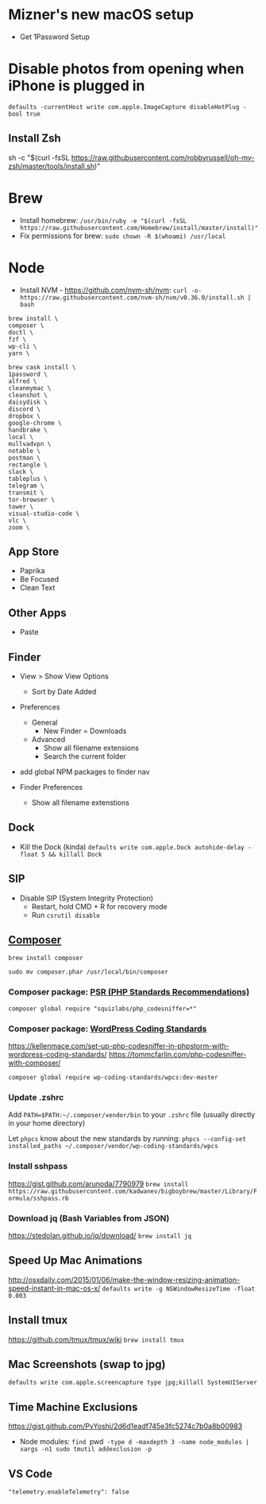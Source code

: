 # Mizner's new macOS setup

* Get 1Password Setup

# Disable photos from opening when iPhone is plugged in
`defaults -currentHost write com.apple.ImageCapture disableHotPlug -bool true`

## Install Zsh
sh -c "$(curl -fsSL https://raw.githubusercontent.com/robbyrussell/oh-my-zsh/master/tools/install.sh)"

# Brew
* Install homebrew: `/usr/bin/ruby -e "$(curl -fsSL https://raw.githubusercontent.com/Homebrew/install/master/install)"`
* Fix permissions for brew: `sudo chown -R $(whoami) /usr/local`

# Node
* Install NVM - https://github.com/nvm-sh/nvm: `curl -o- https://raw.githubusercontent.com/nvm-sh/nvm/v0.36.0/install.sh | bash`
```
brew install \
composer \
doctl \
fzf \
wp-cli \
yarn \
```

```
brew cask install \
1password \
alfred \
cleanmymac \
cleanshot \
daisydisk \
discord \
dropbox \
google-chrome \
handbrake \
local \
mullvadvpn \
notable \
postman \
rectangle \
slack \
tableplus \
telegram \
transmit \
tor-browser \
tower \
visual-studio-code \
vlc \
zoom \
```

## App Store
* Paprika
* Be Focused
* Clean Text

## Other Apps
* Paste

## Finder
* View > Show View Options
	* Sort by Date Added
* Preferences
	* General
		* New Finder = Downloads
	* Advanced
		* Show all filename extensions
		* Search the current folder


* add global NPM packages to finder nav
* Finder Preferences
  - Show all filename extenstions

## Dock
* Kill the Dock (kinda) `defaults write com.apple.Dock autohide-delay -float 5 && killall Dock`

## SIP
* Disable SIP (System Integrity Protection)
  - Restart, hold CMD + R for recovery mode
  - Run `csrutil disable`

## [Composer](https://getcomposer.org/)
`brew install composer`

`sudo mv composer.phar /usr/local/bin/composer`

### Composer package: [PSR (PHP Standards Recommendations)](http://www.php-fig.org/psr/)

`composer global require "squizlabs/php_codesniffer=*"`

### Composer package: [WordPress Coding Standards](https://github.com/WordPress-Coding-Standards/WordPress-Coding-Standards/)
https://kellenmace.com/set-up-php-codesniffer-in-phpstorm-with-wordpress-coding-standards/
https://tommcfarlin.com/php-codesniffer-with-composer/

`composer global require wp-coding-standards/wpcs:dev-master`

### Update .zshrc
Add `PATH=$PATH:~/.composer/vendor/bin` to your `.zshrc` file (usually directly in your home directory)

Let `phpcs` know about the new standards by running:
`phpcs --config-set installed_paths ~/.composer/vendor/wp-coding-standards/wpcs`

### Install sshpass
https://gist.github.com/arunoda/7790979
`brew install https://raw.githubusercontent.com/kadwanev/bigboybrew/master/Library/Formula/sshpass.rb`

### Download jq (Bash Variables from JSON)
https://stedolan.github.io/jq/download/
`brew install jq`

## Speed Up Mac Animations
http://osxdaily.com/2015/01/06/make-the-window-resizing-animation-speed-instant-in-mac-os-x/
`defaults write -g NSWindowResizeTime -float 0.003`

## Install tmux
https://github.com/tmux/tmux/wiki
`brew install tmux`

## Mac Screenshots (swap to jpg)
`defaults write com.apple.screencapture type jpg;killall SystemUIServer`


## Time Machine Exclusions
https://gist.github.com/PyYoshi/2d6d1eadf745e3fc5274c7b0a8b00983
* Node modules: `find `pwd` -type d -maxdepth 3 -name node_modules | xargs -n1 sudo tmutil addexclusion -p`


## VS Code
    "telemetry.enableTelemetry": false
